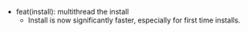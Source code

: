 - feat(install): multithread the install
  - Install is now significantly faster, especially for first time installs.

